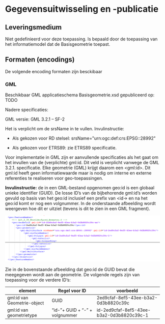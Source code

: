 Gegevensuitwisseling en -publicatie
===================================

Leveringsmedium
---------------

Niet gedefinieerd voor deze toepassing. Is bepaald door de toepassing van het
informatiemodel dat de Basisgeometrie toepast.

Formaten (encodings)
--------------------

De volgende encoding formaten zijn besckibaar

### GML

Beschikbaar GML applicatieschema Basisgeometrie.xsd gepubliceerd op: TODO

Nadere specificaties:

GML versie: GML 3.2.1 – SF-2

Het is verplicht om de srsName in te vullen. Invulinstructie:

-   Als gekozen voor RD stelsel: srsName="urn:ogc:def:crs:EPSG::28992"

-   Als gekozen voor ETRS89: zie ETRS89 specificatie.

Voor implementatie in GML zijn er aanvullende specificaties als het gaat om het
invullen van de (verplichte) gml:id. Dit veld is verplicht vanwege de GML 3.2.1.
specificatie. Elke geometrie (GML) krijgt daarom een \<gml:id\>. Dit gml:id
heeft geen informatiewaarde maar is nodig om interne en externe referenties te
realiseren voor geo-toepassingen.

**Invulinstructie:** de in een GML-bestand opgenomen geo:id is een globaal
unieke identifier (GUID). De losse ID’s van de bijbehorende gml:id’s worden
gevuld op basis van het geo:id inclusief een prefix van \<id-\> en na het geo:id
komt er nog een volgnummer. In de onderstaande afbeelding wordt weergeven hoe
dit er uitziet (tevens is dit te zien in een GML fragment).

![](media/aceb9310048abdf04a41f79f8a871139.png)

Zie in de bovenstaande afbeelding dat geo:id de GUID bevat die meegegeven wordt
aan de geometrie. De volgende regels zijn van toepassing voor de verdere ID’s:

| **element**                 | **Regel voor ID**              | **voorbeeld**                             |
|-----------------------------|--------------------------------|-------------------------------------------|
| gml:id van Geometrie-object | GUID                           | 2ed9cfaf-8ef5-43ee-b3a2-0d3b8820c39c      |
| gml:id van geometrietype    | “id-”+ GUID + “-” + volgnummer | id-2ed9cfaf-8ef5-43ee-b3a2-0d3b8820c39c-1 |
